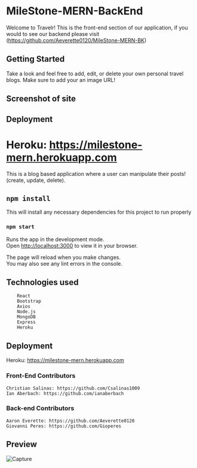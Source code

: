 # MileStone-MERN-BackEnd

Welcome to Travelr! This is the front-end section of our application, if you would to see our backend please visit (https://github.com/Aeverette0120/MileStone-MERN-BK)

## Getting Started
Take a look and feel free to add, edit, or delete your own personal travel blogs. Make sure to add your an image URL!
## Screenshot of site 
## Deployment

Heroku: https://milestone-mern.herokuapp.com
=======
This is a blog based application where a user can manipulate their posts! (create, update, delete).


## `npm install`

This will install any necessary dependencies for this project to run properly



### `npm start`

Runs the app in the development mode.\
Open [http://localhost:3000](http://localhost:3000) to view it in your browser.

The page will reload when you make changes.\
You may also see any lint errors in the console.


## Technologies used
        React
        Bootstrap
        Axios
        Node.js
        MongoDB
        Express
        Heroku

## Deployment

Heroku: https://milestone-mern.herokuapp.com

### Front-End Contributors

    Christian Salinas: https://github.com/Csalinas1009
    Ian Aberbach: https://github.com/ianaberbach


### Back-end Contributors
    Aaron Everette: https://github.com/Aeverette0120
    Giovanni Peres: https://github.com/Gioperes


## Preview

![Capture](https://user-images.githubusercontent.com/103010057/197874816-ce0849fa-a4ec-4fdd-8642-9f10a6522592.JPG)
